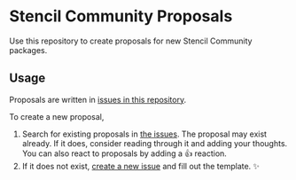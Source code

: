 # Stencil Community Proposals

Use this repository to create proposals for new Stencil Community packages.

## Usage

Proposals are written in [issues in this repository](https://github.com/stencil-community/proposals/issues).

To create a new proposal,

1. Search for existing proposals in [the issues](https://github.com/stencil-community/proposals/issues). The proposal may exist already. If it does, consider reading through it and adding your thoughts. You can also react to proposals by adding a :+1: reaction.
1. If it does not exist, [create a new issue](https://github.com/stencil-community/proposals/issues/new) and fill out the template. :sparkles:

